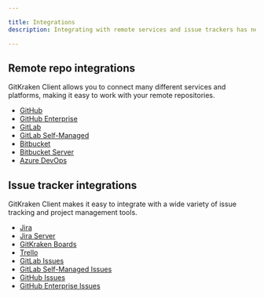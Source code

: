 ```yaml
---

title: Integrations
description: Integrating with remote services and issue trackers has never been easier.

---
```


## Remote repo integrations

GitKraken Client allows you to connect many different services and platforms, making it easy to work with your remote repositories. 

- [GitHub](/integrations/github/)
- [GitHub Enterprise](/integrations/github-enterprise/)
- [GitLab](/integrations/gitlab/)
- [GitLab Self-Managed](/integrations/gitlab-self-hosted/)
- [Bitbucket](/integrations/bitbucket)
- [Bitbucket Server](/integrations/bitbucket-server/)
- [Azure DevOps](/integrations/visual-studio-team-services/)

## Issue tracker integrations

GitKraken Client makes it easy to integrate with a wide variety of issue tracking and project management tools.

- [Jira](/integrations/jira/)
- [Jira Server](/integrations/jira-server/)
- [GitKraken Boards](/integrations/boards/)
- [Trello](/integrations/trello/)
- [GitLab Issues](/integrations/gitlab-issues/)
- [GitLab Self-Managed Issues](/integrations/gitlab-self-managed-issues/)
- [GitHub Issues](/integrations/github-issues/)
- [GitHub Enterprise Issues](/integrations/github-enterprise-issues/)